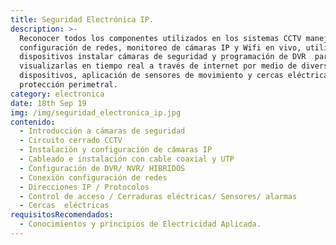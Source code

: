```yaml
---
title: Seguridad Electrónica IP.
description: >-
  Reconocer todos los componentes utilizados en los sistemas CCTV manejo
  configuración de redes, monitoreo de cámaras IP y Wifi en vivo, utilización de
  dispositivos instalar cámaras de seguridad y programación de DVR  para
  visualizarlas en tiempo real a través de internet por medio de diversos
  dispositivos, aplicación de sensores de movimiento y cercas eléctricas para
  protección perimetral.
category: electronica
date: 18th Sep 19
img: /img/seguridad_electronica_ip.jpg
contenido:
  - Introducción a cámaras de seguridad
  - Circuito cerrado CCTV
  - Instalación y configuración de cámaras IP
  - Cableado e instalación con cable coaxial y UTP
  - Configuración de DVR/ NVR/ HIBRIDOS
  - Conexión configuración de redes
  - Direcciones IP / Protocolos
  - Control de acceso / Cerraduras eléctricas/ Sensores/ alarmas
  - Cercas  eléctricas
requisitosRecomendados:
  - Conocimientos y principios de Electricidad Aplicada.
---
```


